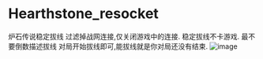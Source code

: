 # Hearthstone_resocket
炉石传说稳定拔线
过滤掉战网连接,仅关闭游戏中的连接.
稳定拔线不卡游戏.
最不要倒数描述拔线
对局开始拔线即可,能拔线就是你对局还没有结束.
![image](https://user-images.githubusercontent.com/26039221/159184670-77d4b11d-f940-413a-bf00-3211a625826b.png)
